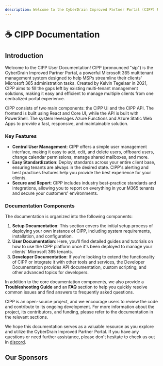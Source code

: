 ```yaml
---
description: Welcome to the CyberDrain Improved Partner Portal (CIPP) User Documentation
---
```


# ☕ CIPP Documentation

## Introduction

Welcome to the CIPP User Documentation! CIPP (pronounced "sip") is the CyberDrain Improved Partner Portal, a powerful Microsoft 365 multitenant management system designed to help MSPs streamline their clients' Microsoft 365 administration tasks. Created by Kelvin Tegelaar in 2021, CIPP aims to fill the gaps left by existing multi-tenant management solutions, making it easy and efficient to manage multiple clients from one centralized portal experience.

CIPP consists of two main components: the CIPP UI and the CIPP API. The frontend is built using React and Core UI, while the API is built with PowerShell. The system leverages Azure Functions and Azure Static Web Apps to provide a fast, responsive, and maintainable solution.

### Key Features

* **Central User Management**: CIPP offers a simple user management interface, making it easy to add, edit, and delete users, offboard users, change calendar permissions, manage shared mailboxes, and more.
* **Easy Standardization**: Deploy standards across your entire client base, ensuring tenants are always in the desired state. CIPP's alerting and best practices features help you provide the best experience for your clients.
* **Secure and Report**: CIPP includes industry best-practice standards and integrations, allowing you to report on everything in your M365 tenants and secure your customers' environments.

### Documentation Components

The documentation is organized into the following components:

1. **Setup Documentation**: This section covers the initial setup process of deploying your own instance of CIPP, including system requirements, installation, and configuration.
2. **User Documentation**: Here, you'll find detailed guides and tutorials on how to use the CIPP platform once it's been deployed to manage your clients' Microsoft 365 tenants.
3. **Developer Documentation**: If you're looking to extend the functionality of CIPP or integrate it with other tools and services, the Developer Documentation provides API documentation, custom scripting, and other advanced topics for developers.

In addition to the core documentation components, we also provide a **Troubleshooting Guide** and an **FAQ** section to help you quickly resolve common issues and find answers to frequently asked questions.

CIPP is an open-source project, and we encourage users to review the code and contribute to its ongoing development. For more information about the project, its contributors, and funding, please refer to the documentation in the relevant sections.

We hope this documentation serves as a valuable resource as you explore and utilize the CyberDrain Improved Partner Portal. If you have any questions or need further assistance, please don't hesitate to check us out in [discord](https://discord.gg/cyberdrain).

## Our Sponsors

<div>

<figure><img src=".gitbook/assets/ninjaone.svg" alt=""><figcaption></figcaption></figure>

 

<figure><img src=".gitbook/assets/ImmyBot.png" alt=""><figcaption></figcaption></figure>

 

<figure><img src=".gitbook/assets/halo.svg" alt=""><figcaption></figcaption></figure>

 

<figure><img src=".gitbook/assets/Huntress.png" alt=""><figcaption></figcaption></figure>

 

<figure><img src=".gitbook/assets/oit.png" alt=""><figcaption></figcaption></figure>

</div>

